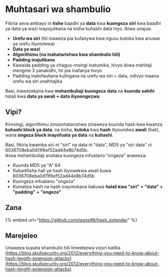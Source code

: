 # Muhtasari wa shambulio

Fikiria seva ambayo in **tishe** baadhi ya **data** kwa **kuongeza** **siri** kwa baadhi ya data ya wazi inayojulikana na kisha kuhashi data hiyo. Ikiwa unajua:

* **Urefu wa siri** (hii inaweza pia kufanywa kwa nguvu kutoka kwa anuwai ya urefu iliyotolewa)
* **Data ya wazi**
* **Algorithimu (na inahatarishwa kwa shambulio hili)**
* **Padding inajulikana**
* Kawaida padding ya chaguo-msingi inatumika, hivyo ikiwa mahitaji mengine 3 yanakidhi, hii pia inafanya hivyo
* Padding inatofautiana kulingana na urefu wa siri + data, ndivyo maana urefu wa siri unahitajika

Basi, inawezekana kwa **mshambuliaji** **kuongeza** **data** na **kuunda** **sahihi** halali kwa **data ya awali + data iliyoongezwa**.

## Vipi?

Kimsingi, algorithimu zinazohatarishwa zinaweza kuunda hash kwa kwanza **kuhashi block ya data**, na kisha, **kutoka** kwa **hash** iliyoundwa **awali** (hali), wana **ongeza block inayofuata ya data** na **kuhashi**.

Basi, fikiria kwamba siri ni "siri" na data ni "data", MD5 ya "siri data" ni 6036708eba0d11f6ef52ad44e8b74d5b.\
Ikiwa mshambuliaji anataka kuongeza mfuatano "ongeza" anaweza:

* Kuunda MD5 ya "A" 64
* Kubadilisha hali ya hash iliyowekwa awali kuwa 6036708eba0d11f6ef52ad44e8b74d5b
* Kuongeza mfuatano "ongeza"
* Kumaliza hash na hash inayotokana itakuwa **halali kwa "siri" + "data" + "padding" + "ongeza"**

## **Zana**

{% embed url="https://github.com/iagox86/hash_extender" %}

## Marejeleo

Unaweza kupata shambulio hili limeelezwa vizuri katika [https://blog.skullsecurity.org/2012/everything-you-need-to-know-about-hash-length-extension-attacks](https://blog.skullsecurity.org/2012/everything-you-need-to-know-about-hash-length-extension-attacks)
